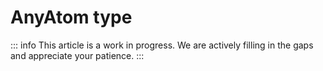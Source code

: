 # AnyAtom type

::: info
This article is a work in progress. We are actively filling in the gaps and appreciate your patience.
:::
